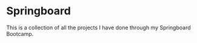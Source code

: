 # Springboard
This is a collection of all the projects I have done through my Springboard Bootcamp.
